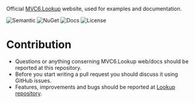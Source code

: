 Official [MVC6.Lookup](http://mvc-lookup.azurewebsites.net/) website, used for examples and documentation.

![Semantic](https://img.shields.io/badge/sem-ver-lightgrey.svg?style=plastic)
![NuGet](https://img.shields.io/nuget/v/NonFactors.Lookup.Mvc6.svg?style=plastic)
![Docs](https://img.shields.io/github/release/NonFactors/MVC6.Lookup.Web.svg?style=plastic&label=docs)
![License](https://img.shields.io/badge/license-MIT-green.svg?style=plastic)

# Contribution
- Questions or anything conserning MVC6.Lookup web/docs should be reported at this repository.
- Before you start writing a pull request you should discuss it using GitHub issues.
- Features, improvements and bugs should be reported at [Lookup repository](https://github.com/NonFactors/MVC6.Lookup).
